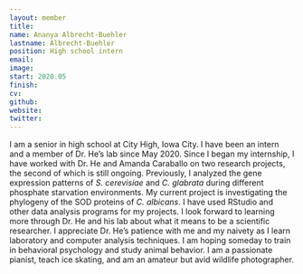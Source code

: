 ```yaml
---
layout: member
title:
name: Ananya Albrecht-Buehler
lastname: Albrecht-Buehler
position: High school intern
email: 
image: 
start: 2020.05
finish:
cv: 
github: 
website: 
twitter: 
---
```


I am a senior in high school at City High, Iowa City. I have been an intern and a member of Dr. He’s lab since May 2020. Since I began my internship, I have worked with Dr. He and Amanda Caraballo on two research projects, the second of which is still ongoing. Previously, I analyzed the gene expression patterns of _S. cerevisiae_ and _C. glabrata_ during different phosphate starvation environments. My current project is investigating the phylogeny of the SOD proteins of _C. albicans_. I have used RStudio and other data analysis programs for my projects. I look forward to learning more through Dr. He and his lab about what it means to be a scientific researcher. I appreciate Dr. He’s patience with me and my naivety as I learn laboratory and computer analysis techniques. I am hoping someday to train in behavioral psychology and study animal behavior. I am a passionate pianist, teach ice skating, and am an amateur but avid wildlife photographer.
